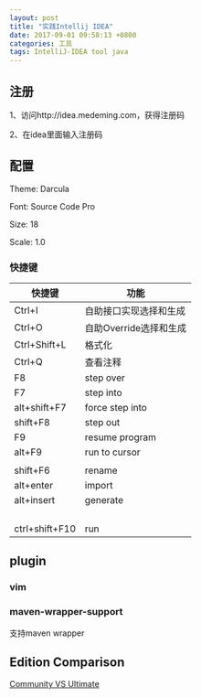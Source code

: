 ```yaml
---
layout: post
title: "实践Intellij IDEA"
date: 2017-09-01 09:58:13 +0800
categories: 工具
tags: IntelliJ-IDEA tool java
---
```




## 注册

1、访问http://idea.medeming.com，获得注册码

2、在idea里面输入注册码

## 配置

Theme: Darcula

Font: Source Code Pro

Size: 18

Scale: 1.0

### 快捷键

| 快捷键            | 功能              |
| -------------- | --------------- |
| Ctrl+I         | 自助接口实现选择和生成     |
| Ctrl+O         | 自助Override选择和生成 |
| Ctrl+Shift+L   | 格式化             |
| Ctrl+Q         | 查看注释            |
| F8             | step over       |
| F7             | step into       |
| alt+shift+F7   | force step into |
| shift+F8       | step out        |
| F9             | resume program  |
| alt+F9         | run to cursor   |
|                |                 |
| shift+F6       | rename          |
| alt+enter      | import          |
| alt+insert     | generate        |
|                |                 |
|                |                 |
|                |                 |
|                |                 |
| ctrl+shift+F10 | run             |

## plugin

### vim

### maven-wrapper-support

支持maven wrapper

##  Edition Comparison

[Community VS Ultimate](http://www.jetbrains.com/idea/features/editions_comparison_matrix.html)